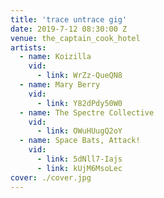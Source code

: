 ```yaml
---
title: 'trace untrace gig'
date: 2019-7-12 08:30:00 Z
venue: the_captain_cook_hotel
artists:
  - name: Koizilla
    vid:
      - link: WrZz-QueQN8
  - name: Mary Berry
    vid:
      - link: Y82dPdy50W0
  - name: The Spectre Collective
    vid:
      - link: OWuHUugQ2oY
  - name: Space Bats, Attack!
    vid:
      - link: 5dNll7-Iajs
      - link: kUjM6MsoLec
cover: ./cover.jpg
---
```

